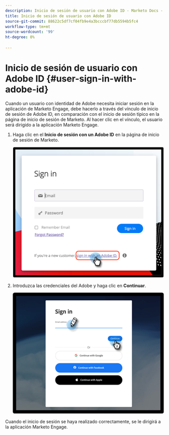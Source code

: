 ```yaml
---
description: Inicio de sesión de usuario con Adobe ID - Marketo Docs - Documentación del producto
title: Inicio de sesión de usuario con Adobe ID
source-git-commit: 88622c5df7cf04fb9e4a3bcccbf77db5594b5fc4
workflow-type: tm+mt
source-wordcount: '99'
ht-degree: 0%

---
```


# Inicio de sesión de usuario con Adobe ID {#user-sign-in-with-adobe-id}

Cuando un usuario con identidad de Adobe necesita iniciar sesión en la aplicación de Marketo Engage, debe hacerlo a través del vínculo de inicio de sesión de Adobe ID, en comparación con el inicio de sesión típico en la página de inicio de sesión de Marketo. Al hacer clic en el vínculo, el usuario será dirigido a la aplicación Marketo Engage.

1. Haga clic en el **Inicio de sesión con un Adobe ID** en la página de inicio de sesión de Marketo.

   ![](assets/user-sign-in-with-adobe-id-1.png)

1. Introduzca las credenciales del Adobe y haga clic en **Continuar**.

   ![](assets/user-sign-in-with-adobe-id-2.png)

Cuando el inicio de sesión se haya realizado correctamente, se le dirigirá a la aplicación Marketo Engage.

